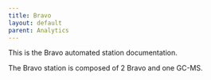 ```yaml
---
title: Bravo
layout: default
parent: Analytics
---
```


This is the Bravo automated station documentation.

The Bravo station is composed of 2 Bravo and one GC-MS.
